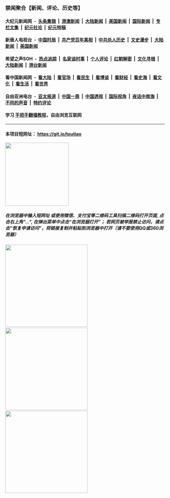 ### 禁闻聚合【新闻、评论、历史等】

#### 大纪元新闻网 &nbsp;-&nbsp; [头条集锦](indexes/E头条集锦.md?t=02130544) &nbsp;|&nbsp; [港澳新闻](indexes/E港澳新闻.md?t=02130544)  &nbsp;|&nbsp; [大陆新闻](indexes/E大陆新闻.md?t=02130544) &nbsp;|&nbsp; [美国新闻](indexes/E美国新闻.md?t=02130544) &nbsp;|&nbsp; [国际新闻](indexes/E国际新闻.md?t=02130544) &nbsp;|&nbsp; [专栏文集](indexes/E专栏文集.md?t=02130544) &nbsp;|&nbsp; [纪元社论](indexes/E纪元社论.md?t=02130544) &nbsp;|&nbsp; [纪元特稿](indexes/E纪元特稿.md?t=02130544) 

#### 新唐人电视台 &nbsp;-&nbsp; [中国时局](indexes/N中国时局.md?t=02130544) &nbsp;|&nbsp; [共产党百年真相](indexes/N共产党百年真相.md?t=02130544) &nbsp;|&nbsp; [中共杀人历史](indexes/N中共杀人历史.md?t=02130544) &nbsp;|&nbsp; [文史漫步](indexes/N文史漫步.md?t=02130544) &nbsp;|&nbsp; [大陆新闻](indexes/N大陆新闻.md?t=02130544) &nbsp;|&nbsp; [美国新闻](indexes/N美国新闻.md?t=02130544)

#### 希望之声SOH &nbsp;-&nbsp; [热点追踪](indexes/H热点追踪.md?t=02130544) &nbsp;|&nbsp; [名家谈时事](indexes/H名家谈时事.md?t=02130544) &nbsp;|&nbsp; [个人评论](indexes/H个人评论.md?t=02130544)  &nbsp;|&nbsp; [红朝解密](indexes/H红朝解密.md?t=02130544) &nbsp;|&nbsp; [文化寻根](indexes/H文化寻根.md?t=02130544) &nbsp;|&nbsp; [大陆新闻](indexes/H大陆新闻.md?t=02130544) &nbsp;|&nbsp; [港台新闻](indexes/H港台新闻.md?t=02130544)

#### 看中国新闻网 &nbsp;-&nbsp; [看大陆](indexes/S看大陆.md?t=02130544) &nbsp;|&nbsp; [看官场](indexes/S看官场.md?t=02130544) &nbsp;|&nbsp; [看民生](indexes/S看民生.md?t=02130544)  &nbsp;|&nbsp; [看博谈](indexes/S看博谈.md?t=02130544) &nbsp;|&nbsp; [看财经](indexes/S看财经.md?t=02130544) &nbsp;|&nbsp; [看史海](indexes/S看史海.md?t=02130544) &nbsp;|&nbsp; [看文化](indexes/S看文化.md?t=02130544) &nbsp;|&nbsp; [看生活](indexes/S看生活.md?t=02130544) &nbsp;|&nbsp; [看世界](indexes/S看世界.md?t=02130544)

#### 自由亚洲电台 &nbsp;-&nbsp; [亚太报道](indexes/R亚太报道.md?t=02130544) &nbsp;|&nbsp; [中国一周](indexes/R中国一周.md?t=02130544) &nbsp;|&nbsp; [中国透视](indexes/R中国透视.md?t=02130544)  &nbsp;|&nbsp; [国际视角](indexes/R国际视角.md?t=02130544) &nbsp;|&nbsp; [夜话中南海](indexes/R夜话中南海.md?t=02130544) &nbsp;|&nbsp; [不同的声音](indexes/R不同的声音.md?t=02130544) &nbsp;|&nbsp; [特约评论](indexes/R特约评论.md?t=02130544)

#### 学习 [手把手翻墙教程](https://github.com/gfw-breaker/guides/wiki)，自由浏览互联网

----

#### 本项目短网址： https://git.io/toutiao
<img src="https://raw.githubusercontent.com/gfw-breaker/banned-news/master/scripts/img/qr.png" width="200px"/>  

##### 在浏览器中输入短网址 或使用微信、支付宝等二维码工具扫描二维码打开页面, 点击右上角"...", 在弹出菜单中点击“在浏览器打开”； 若网页被举报禁止访问，请点击“恢复申请访问”，将链接复制并粘贴到浏览器中打开（请不要使用QQ或360浏览器）

<img src="https://raw.githubusercontent.com/gfw-breaker/banned-news/master/scripts/img/1.png" width="260px"/> &nbsp; <img src="https://raw.githubusercontent.com/gfw-breaker/banned-news/master/scripts/img/2.png" width="260px"/> &nbsp; <img src="https://raw.githubusercontent.com/gfw-breaker/banned-news/master/scripts/img/3.png" width="260px"/>
